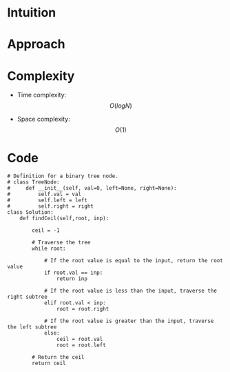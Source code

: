 # Intuition
<!-- Describe your first thoughts on how to solve this problem. -->

# Approach
<!-- Describe your approach to solving the problem. -->

# Complexity

- Time complexity: $$O(logN)$$
<!-- Add your time complexity here, e.g. $$O(n)$$ -->

- Space complexity: $$O(1)$$
<!-- Add your space complexity here, e.g. $$O(n)$$ -->

# Code

```
# Definition for a binary tree node.
# class TreeNode:
#     def __init__(self, val=0, left=None, right=None):
#         self.val = val
#         self.left = left
#         self.right = right
class Solution:
    def findCeil(self,root, inp):

        ceil = -1
        
        # Traverse the tree
        while root:
            
            # If the root value is equal to the input, return the root value
            if root.val == inp:
                return inp

            # If the root value is less than the input, traverse the right subtree 
            elif root.val < inp:
                root = root.right
                
            # If the root value is greater than the input, traverse the left subtree
            else:
                ceil = root.val
                root = root.left

        # Return the ceil 
        return ceil

```
